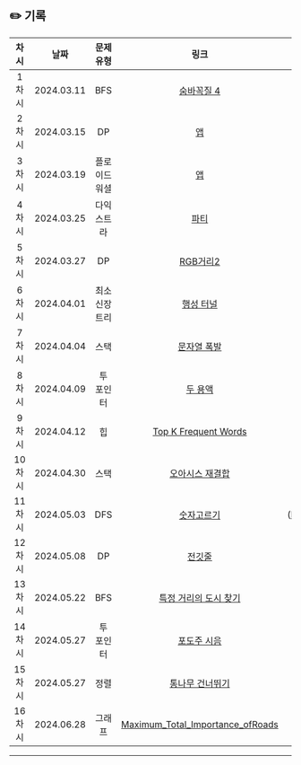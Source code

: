 ## ✏️ 기록   

| 차시 |    날짜    | 문제유형 | 링크 | 풀이 |
|:----:|:---------:|:----:|:-----:|:----:|
| 1차시 | 2024.03.11 |  BFS  | [숨바꼭질 4](https://www.acmicpc.net/problem/13913)  | [#1](https://github.com/AlgoLeadMe/AlgoLeadMe-8/pull/3) |
| 2차시 | 2024.03.15 |  DP  | [앱](https://www.acmicpc.net/problem/7579)  | [#2](https://github.com/AlgoLeadMe/AlgoLeadMe-8/pull/6) |
| 3차시 | 2024.03.19 |  플로이드 워셜  | [앱](https://www.acmicpc.net/problem/7579)  | [#3](https://github.com/AlgoLeadMe/AlgoLeadMe-8/pull/9) |
| 4차시 | 2024.03.25 |  다익스트라  | [파티](https://www.acmicpc.net/problem/1238)  | [#4](https://github.com/AlgoLeadMe/AlgoLeadMe-8/pull/15)|
| 5차시 | 2024.03.27 |  DP  | [RGB거리2](https://www.acmicpc.net/problem/17404)  | [#5](https://github.com/AlgoLeadMe/AlgoLeadMe-8/pull/19)]
| 6차시 | 2024.04.01 |  최소신장트리  | [행성 터널](https://www.acmicpc.net/problem/2887)  | [#6](https://github.com/AlgoLeadMe/AlgoLeadMe-8/pull/24)]
| 7차시 | 2024.04.04 |  스택  | [문자열 폭발](https://www.acmicpc.net/problem/9935)  | [#7](https://github.com/AlgoLeadMe/AlgoLeadMe-8/pull/28)]
| 8차시 | 2024.04.09 |  투 포인터  | [두 용액](https://www.acmicpc.net/problem/2470)  | [#8](https://github.com/AlgoLeadMe/AlgoLeadMe-8/pull/32)]
| 9차시 | 2024.04.12 |  힙  | [Top K Frequent Words](https://leetcode.com/submissions/detail/1180988760/)  | [#9](https://github.com/AlgoLeadMe/AlgoLeadMe-8/pull/28)]
| 10차시 | 2024.04.30 |  스택  | [오아시스 재결합](https://www.acmicpc.net/problem/3015)  | [#10](https://github.com/AlgoLeadMe/AlgoLeadMe-8/pull/40)]
| 11차시 | 2024.05.03 |  DFS  | [숫자고르기](https://www.acmicpc.net/problem/2668)  | [#11](https://github.com/AlgoLeadMe/AlgoLeadMe-8/pull/41]
| 12차시 | 2024.05.08 |  DP  | [전깃줄](https://www.acmicpc.net/problem/2565)  | [#12](https://github.com/AlgoLeadMe/AlgoLeadMe-8/pull/46)]
| 13차시 | 2024.05.22 |  BFS  | [특정 거리의 도시 찾기](https://www.acmicpc.net/problem/18352)  | [#13](https://github.com/AlgoLeadMe/AlgoLeadMe-8/pull/53)]
| 14차시 | 2024.05.27 |  투 포인터  | [포도주 시음](https://www.acmicpc.net/problem/31589)  | [#14](https://github.com/AlgoLeadMe/AlgoLeadMe-8/pull/56)]
| 15차시 | 2024.05.27 |  정렬  | [통나무 건너뛰기](https://www.acmicpc.net/problem/11497)  | [#15](https://github.com/AlgoLeadMe/AlgoLeadMe-8/pull/57)]
| 16차시 | 2024.06.28 |  그래프  | [Maximum_Total_Importance_ofRoads](https://leetcode.com/problems/maximum-total-importance-of-roads/)  | [#16](https://github.com/AlgoLeadMe/AlgoLeadMe-8/pull/63)]
---

